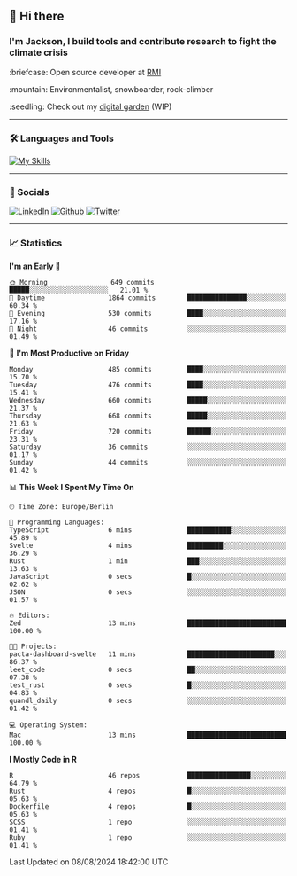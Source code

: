 ## :wave: Hi there
### I'm Jackson, I build tools and contribute research to fight the climate crisis
<p> :briefcase: Open source developer at <a href="https://rmi.org/" alt="RMI">RMI</a></p>
<p> :mountain: Environmentalist, snowboarder, rock-climber</p>
<p> :seedling: Check out my <a href="https://jdhoffa.github.io/" alt="digital garden">digital garden</a> (WIP) </p>

---

### :hammer_and_wrench: Languages and Tools

[![My Skills](https://skillicons.dev/icons?i=r,python,rust,svelte,ts,html,css,postgresql,neovim,azure,docker,git&perline=6&theme=dark)](https://skillicons.dev)

---

### :iphone: Socials

[![LinkedIn](https://skillicons.dev/icons?i=linkedin&theme=dark)](https://www.linkedin.com/in/jackson-hoffart/) 
[![Github](https://skillicons.dev/icons?i=github&theme=dark)](https://github.com/jdhoffa) 
[![Twitter](https://skillicons.dev/icons?i=twitter&theme=dark)](https://twitter.com/jdhoffart) 

---

### :chart_with_upwards_trend: Statistics

 
<!--START_SECTION:waka-->
**I'm an Early 🐤** 

```text
🌞 Morning                649 commits         █████░░░░░░░░░░░░░░░░░░░░   21.01 % 
🌆 Daytime                1864 commits        ███████████████░░░░░░░░░░   60.34 % 
🌃 Evening                530 commits         ████░░░░░░░░░░░░░░░░░░░░░   17.16 % 
🌙 Night                  46 commits          ░░░░░░░░░░░░░░░░░░░░░░░░░   01.49 % 
```
📅 **I'm Most Productive on Friday** 

```text
Monday                   485 commits         ████░░░░░░░░░░░░░░░░░░░░░   15.70 % 
Tuesday                  476 commits         ████░░░░░░░░░░░░░░░░░░░░░   15.41 % 
Wednesday                660 commits         █████░░░░░░░░░░░░░░░░░░░░   21.37 % 
Thursday                 668 commits         █████░░░░░░░░░░░░░░░░░░░░   21.63 % 
Friday                   720 commits         ██████░░░░░░░░░░░░░░░░░░░   23.31 % 
Saturday                 36 commits          ░░░░░░░░░░░░░░░░░░░░░░░░░   01.17 % 
Sunday                   44 commits          ░░░░░░░░░░░░░░░░░░░░░░░░░   01.42 % 
```


📊 **This Week I Spent My Time On** 

```text
🕑︎ Time Zone: Europe/Berlin

💬 Programming Languages: 
TypeScript               6 mins              ███████████░░░░░░░░░░░░░░   45.89 % 
Svelte                   4 mins              █████████░░░░░░░░░░░░░░░░   36.29 % 
Rust                     1 min               ███░░░░░░░░░░░░░░░░░░░░░░   13.63 % 
JavaScript               0 secs              █░░░░░░░░░░░░░░░░░░░░░░░░   02.62 % 
JSON                     0 secs              ░░░░░░░░░░░░░░░░░░░░░░░░░   01.57 % 

🔥 Editors: 
Zed                      13 mins             █████████████████████████   100.00 % 

🐱‍💻 Projects: 
pacta-dashboard-svelte   11 mins             ██████████████████████░░░   86.37 % 
leet_code                0 secs              ██░░░░░░░░░░░░░░░░░░░░░░░   07.38 % 
test_rust                0 secs              █░░░░░░░░░░░░░░░░░░░░░░░░   04.83 % 
quandl_daily             0 secs              ░░░░░░░░░░░░░░░░░░░░░░░░░   01.42 % 

💻 Operating System: 
Mac                      13 mins             █████████████████████████   100.00 % 
```

**I Mostly Code in R** 

```text
R                        46 repos            ████████████████░░░░░░░░░   64.79 % 
Rust                     4 repos             █░░░░░░░░░░░░░░░░░░░░░░░░   05.63 % 
Dockerfile               4 repos             █░░░░░░░░░░░░░░░░░░░░░░░░   05.63 % 
SCSS                     1 repo              ░░░░░░░░░░░░░░░░░░░░░░░░░   01.41 % 
Ruby                     1 repo              ░░░░░░░░░░░░░░░░░░░░░░░░░   01.41 % 
```




 Last Updated on 08/08/2024 18:42:00 UTC
<!--END_SECTION:waka-->
